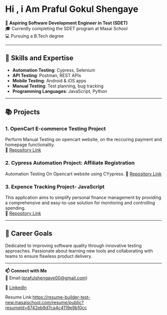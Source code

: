 # Hi , i Am Praful Gokul Shengaye

🎯 **Aspiring Software Development Engineer in Test (SDET)**  
🎓 Currently completing the SDET program at Masai School  
💻 Pursuing a B.Tech degree  

---

## 🌟 Skills and Expertise

- **Automation Testing**: Cypress, Selenium  
- **API Testing**: Postman, REST APIs  
- **Mobile Testing**: Android & iOS apps  
- **Manual Testing**: Test planning, bug tracking  
- **Programming Languages**: JavaScript, Python  

---

## 📚 Projects

### 1. **OpenCart E-commerce Testing Project**  
Perform Manual Testing on opencart website, on the reccuring payment and homepage functionality.   
🔗 [Repository Link](https://github.com/prafulshengaye/Manual-Testing-OpencartWebsite)  

### 2. **Cypress Automation Project: Affiliate Registration**  
Automation Testing On Opencart website using CYypress.
🔗 [Repository Link](https://github.com/prafulshengaye/Automation-Testing-Cypress--OpenCart-Website)  

### 3. **Expence Tracking Project- JavaScript**  
This application aims to simplify personal finance management by providing a comprehensive and easy-to-use solution for monitoring and controlling spending.  
🔗 [Repository Link](https://github.com/prafulshengaye/Expense-Tracking--JavaScript-Project)  

---

## 🚀 Career Goals

Dedicated to improving software quality through innovative testing approaches. Passionate about learning new tools and collaborating with teams to ensure flawless product delivery.

---

**📫 Connect with Me**  
📧 Email:(prafulshengaye00@gmail.com)  

🔗 [LinkedIn](https://www.linkedin.com/in/praful-shengaye-459a97222/overlay/about-this-profile/?lipi=urn%3Ali%3Apage%3Ad_flagship3_profile_view_base%3BEGXRdMWMTM2mfrlg1dn%2BVQ%3D%3D)

Resume Link:https://resume-builder-test-new.masaischool.com/resume/public?resumeId=6742eb9d7ca4c4119e9b10cc



